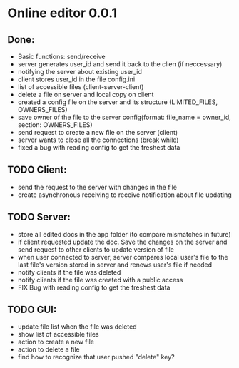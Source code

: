 # Online editor 0.0.1
## Done:
* Basic functions: send/receive
* server generates user_id and send it back to the clien (if neccessary)
* notifying the server about existing user_id
* client stores user_id in the file config.ini
* list of accessible files (client-server-client)
* delete a file on server and local copy on client
* created a config file on the server and its structure (LIMITED_FILES, OWNERS_FILES)
* save owner of the file to the server config(format: file_name = owner_id, section: OWNERS_FILES)
* send request to create a new file on the server (client)
* server wants to close all the connections (break while)
* fixed a bug with reading config to get the freshest data

## TODO Client:
* send the request to the server with changes in the file
* create asynchronous receiving to receive notification about file updating

## TODO Server:
* store all edited docs in the app folder (to compare mismatches in future)
* if client requested update the doc. Save the changes on the server and send request to other clients to update version of file
* when user connected to server, server compares local user's file to the last file's version stored in server and renews user's file if needed
* notify clients if the file was deleted
* notify clients if the file was created with a public access
* FIX Bug with reading config to get the freshest data


## TODO GUI:
* update file list when the file was deleted
* show list of accessible files
* action to create a new file
* action to delete a file
* find how to recognize that user pushed "delete" key?
